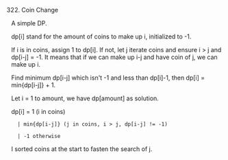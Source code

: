 322. Coin Change

A simple DP.

dp[i] stand for the amount of coins to make up i, initialized to -1.

If i is in coins, assign 1 to dp[i]. If not, let j iterate coins and ensure i > j and dp[i-j] = -1. It means that if we can make up i-j and have coin of j, we can make up i.

Find minimum dp[i-j] which isn't -1 and less than dp[i]-1, then dp[i] = min{dp[i-j]} + 1.

Let i = 1 to amount, we have dp[amount] as solution.

dp[i] = 1 (i in coins)

      | min{dp[i-j]} (j in coins, i > j, dp[i-j] != -1)

      | -1 otherwise

I sorted coins at the start to fasten the search of j.

